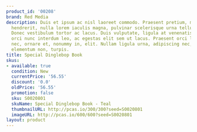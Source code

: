 ```yaml
---
product_id: '00208'
brand: Red Media
description: Duis et ipsum ac nisl laoreet commodo. Praesent pretium, mauris sed fermentum
  hendrerit, nulla lorem iaculis magna, pulvinar scelerisque urna tellus a justo.
  Donec vestibulum tortor ac lacus. Duis vulputate, ligula at venenatis tincidunt,
  orci nunc interdum leo, ac egestas elit sem ut lacus. Praesent orci leo, bibendum
  nec, ornare et, nonummy in, elit. Nullam ligula urna, adipiscing nec, iaculis ut,
  elementum non, turpis.
title: Special Dinglebop Book
skus:
- available: true
  condition: New
  currentPrice: '56.55'
  discount: '0.0'
  oldPrice: '56.55'
  promotion: false
  sku: S0020801
  skuName: Special Dinglebop Book - Teal
  thumbnailURL: http://pcas.io/300/300?seed=S0020801
  imageURL: http://pcas.io/600/600?seed=S0020801
layout: product
---
```

